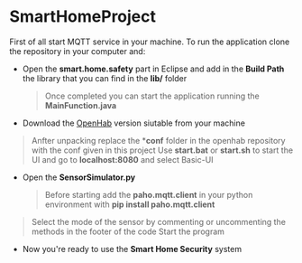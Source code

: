 # SmartHomeProject
 First of all start MQTT service in your machine.
 To run the application clone the repository in your computer and:
  - Open the **smart.home.safety** part in Eclipse and add in the **Build Path** the library that you can find in the **lib/** folder
	 > Once completed you can start the application running the **MainFunction.java**




  - Download the [OpenHab](https://www.openhab.org/download/) version siutable from your machine
   > Anfter unpacking replace the ***conf** folder in the openhab repository with the conf given in this project
   > Use **start.bat** or **start.sh** to start the UI and go to **localhost:8080** and select Basic-UI





  - Open the **SensorSimulator.py**
	 > Before starting add the **paho.mqtt.client** in your python environment with **pip install paho.mqtt.client**
   > Select the mode of the sensor by commenting or uncommenting the methods in the footer of the code
   > Start the program
 
  - Now you're ready to use the **Smart Home Security** system
 